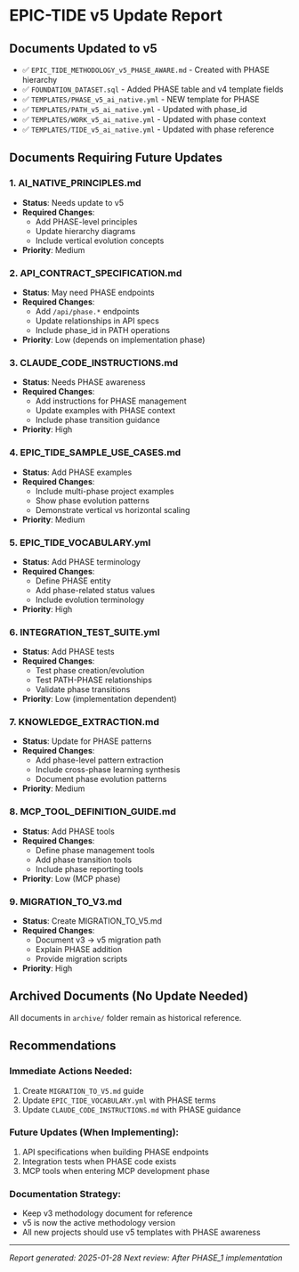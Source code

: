 # EPIC-TIDE v5 Update Report

## Documents Updated to v5
- ✅ `EPIC_TIDE_METHODOLOGY_v5_PHASE_AWARE.md` - Created with PHASE hierarchy
- ✅ `FOUNDATION_DATASET.sql` - Added PHASE table and v4 template fields
- ✅ `TEMPLATES/PHASE_v5_ai_native.yml` - NEW template for PHASE
- ✅ `TEMPLATES/PATH_v5_ai_native.yml` - Updated with phase_id
- ✅ `TEMPLATES/WORK_v5_ai_native.yml` - Updated with phase context
- ✅ `TEMPLATES/TIDE_v5_ai_native.yml` - Updated with phase reference

## Documents Requiring Future Updates

### 1. **AI_NATIVE_PRINCIPLES.md**
- **Status**: Needs update to v5
- **Required Changes**: 
  - Add PHASE-level principles
  - Update hierarchy diagrams
  - Include vertical evolution concepts
- **Priority**: Medium

### 2. **API_CONTRACT_SPECIFICATION.md**
- **Status**: May need PHASE endpoints
- **Required Changes**:
  - Add `/api/phase.*` endpoints
  - Update relationships in API specs
  - Include phase_id in PATH operations
- **Priority**: Low (depends on implementation phase)

### 3. **CLAUDE_CODE_INSTRUCTIONS.md**
- **Status**: Needs PHASE awareness
- **Required Changes**:
  - Add instructions for PHASE management
  - Update examples with PHASE context
  - Include phase transition guidance
- **Priority**: High

### 4. **EPIC_TIDE_SAMPLE_USE_CASES.md**
- **Status**: Add PHASE examples
- **Required Changes**:
  - Include multi-phase project examples
  - Show phase evolution patterns
  - Demonstrate vertical vs horizontal scaling
- **Priority**: Medium

### 5. **EPIC_TIDE_VOCABULARY.yml**
- **Status**: Add PHASE terminology
- **Required Changes**:
  - Define PHASE entity
  - Add phase-related status values
  - Include evolution terminology
- **Priority**: High

### 6. **INTEGRATION_TEST_SUITE.yml**
- **Status**: Add PHASE tests
- **Required Changes**:
  - Test phase creation/evolution
  - Test PATH-PHASE relationships
  - Validate phase transitions
- **Priority**: Low (implementation dependent)

### 7. **KNOWLEDGE_EXTRACTION.md**
- **Status**: Update for PHASE patterns
- **Required Changes**:
  - Add phase-level pattern extraction
  - Include cross-phase learning synthesis
  - Document phase evolution patterns
- **Priority**: Medium

### 8. **MCP_TOOL_DEFINITION_GUIDE.md**
- **Status**: Add PHASE tools
- **Required Changes**:
  - Define phase management tools
  - Add phase transition tools
  - Include phase reporting tools
- **Priority**: Low (MCP phase)

### 9. **MIGRATION_TO_V3.md**
- **Status**: Create MIGRATION_TO_V5.md
- **Required Changes**:
  - Document v3 → v5 migration path
  - Explain PHASE addition
  - Provide migration scripts
- **Priority**: High

## Archived Documents (No Update Needed)
All documents in `archive/` folder remain as historical reference.

## Recommendations

### Immediate Actions Needed:
1. Create `MIGRATION_TO_V5.md` guide
2. Update `EPIC_TIDE_VOCABULARY.yml` with PHASE terms
3. Update `CLAUDE_CODE_INSTRUCTIONS.md` with PHASE guidance

### Future Updates (When Implementing):
1. API specifications when building PHASE endpoints
2. Integration tests when PHASE code exists
3. MCP tools when entering MCP development phase

### Documentation Strategy:
- Keep v3 methodology document for reference
- v5 is now the active methodology version
- All new projects should use v5 templates with PHASE awareness

---
*Report generated: 2025-01-28*
*Next review: After PHASE_1 implementation*